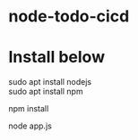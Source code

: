 # node-todo-cicd
# Install below 

sudo apt install nodejs  
sudo apt install npm


npm install

node app.js

